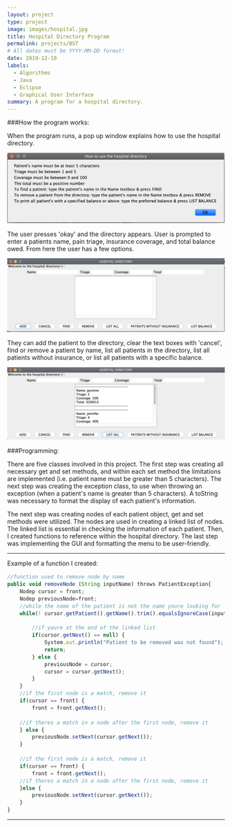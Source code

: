 ```yaml
---
layout: project
type: project
image: images/hospital.jpg
title: Hospital Directory Program
permalink: projects/BST
# All dates must be YYYY-MM-DD format!
date: 2019-12-10
labels:
  - Algorithms
  - Java
  - Eclipse
  - Graphical User Interface
summary: A program for a hospital directory.
---
```

###How the program works:

When the program runs, a pop up window explains how to use the hospital directory.

<img class="ui image" src="../images/GUI.png">

The user presses 'okay' and the directory appears. User is prompted to enter a patients name, pain triage, insurance coverage, and total balance owed. From here the user has a few options. 

<img class="ui image" src="../images/GUImenu.png">

They can add the patient to the directory, clear the text boxes with 'cancel', find or remove a patient by name, list all patients in the directory, list all patients without insurance, or list all patients with a specific balance.

<img class="ui image" src="../images/GUIlist.png">

###Programming:

There are five classes involved in this project. The first step was creating all necessary get and set methods, and within each set method the limitations are implemented (i.e. patient name must be greater than 5 characters). The next step was creating the exception class, to use when throwing an exception (when a patient's name is greater than 5 characters). A toString was necessary to format the display of each patient's information.

The next step was creating nodes of each patient object, get and set methods were utilized. The nodes are used in creating a linked list of nodes. The linked list is essential in checking the information of each patient. Then, I created functions to reference within the hospital directory. The last step was implementing the GUI and formatting the menu to be user-friendly.

<hr>
Example of a function I created:

``` js
//function used to remove node by name
public void removeNode (String inputName) throws PatientException{
	Nodep cursor = front;
	Nodep previousNode=front;
	//while the name of the patient is not the name youre looking for
	while(! cursor.getPatient().getName().trim().equalsIgnoreCase(inputName.trim())) {
				
		//if youre at the end of the linked list
		if(cursor.getNext() == null) {
			System.out.println("Patient to be removed was not found");
			return;
		} else {
			previousNode = cursor;
			cursor = cursor.getNext();	
		} 
	}
	//if the first node is a match, remove it
	if(cursor == front) {
		front = front.getNext();
				
	//if theres a match in a node after the first node, remove it
	} else {
		previousNode.setNext(cursor.getNext());
	}
		
	//if the first node is a match, remove it
	if(cursor == front) {
		front = front.getNext();
	//if theres a match in a node after the first node, remove it
	}else {
		previousNode.setNext(cursor.getNext());
	}
}
```
<hr>



